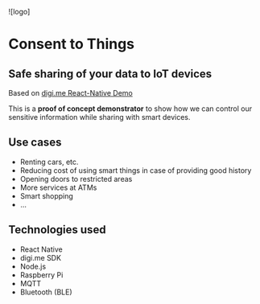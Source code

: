 ![logo]
# Consent to Things
## Safe sharing of your data to IoT devices
Based on [digi.me React-Native Demo](https://github.com/digime/digime-react-native-demo)

This is a **proof of concept demonstrator** to show how we can control our sensitive information while sharing with smart devices.

## Use cases
* Renting cars, etc.
* Reducing cost of using smart things in case of providing good history
* Opening doors to restricted areas
* More services at ATMs
* Smart shopping
* ...

## Technologies used
* React Native
* digi.me SDK
* Node.js
* Raspberry Pi
* MQTT
* Bluetooth (BLE)
